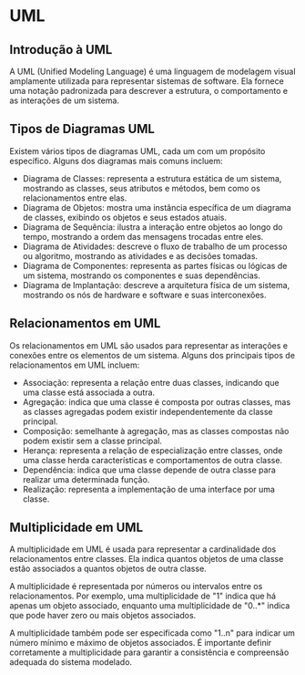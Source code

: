 # UML
## Introdução à UML
A UML (Unified Modeling Language) é uma linguagem de modelagem visual amplamente utilizada para representar sistemas de software. Ela fornece uma notação padronizada para descrever a estrutura, o comportamento e as interações de um sistema.

## Tipos de Diagramas UML
Existem vários tipos de diagramas UML, cada um com um propósito específico. Alguns dos diagramas mais comuns incluem:

- Diagrama de Classes: representa a estrutura estática de um sistema, mostrando as classes, seus atributos e métodos, bem como os relacionamentos entre elas.
- Diagrama de Objetos: mostra uma instância específica de um diagrama de classes, exibindo os objetos e seus estados atuais.
- Diagrama de Sequência: ilustra a interação entre objetos ao longo do tempo, mostrando a ordem das mensagens trocadas entre eles.
- Diagrama de Atividades: descreve o fluxo de trabalho de um processo ou algoritmo, mostrando as atividades e as decisões tomadas.
- Diagrama de Componentes: representa as partes físicas ou lógicas de um sistema, mostrando os componentes e suas dependências.
- Diagrama de Implantação: descreve a arquitetura física de um sistema, mostrando os nós de hardware e software e suas interconexões.

## Relacionamentos em UML
Os relacionamentos em UML são usados para representar as interações e conexões entre os elementos de um sistema. Alguns dos principais tipos de relacionamentos em UML incluem:

- Associação: representa a relação entre duas classes, indicando que uma classe está associada a outra.
- Agregação: indica que uma classe é composta por outras classes, mas as classes agregadas podem existir independentemente da classe principal.
- Composição: semelhante à agregação, mas as classes compostas não podem existir sem a classe principal.
- Herança: representa a relação de especialização entre classes, onde uma classe herda características e comportamentos de outra classe.
- Dependência: indica que uma classe depende de outra classe para realizar uma determinada função.
- Realização: representa a implementação de uma interface por uma classe.

## Multiplicidade em UML
A multiplicidade em UML é usada para representar a cardinalidade dos relacionamentos entre classes. Ela indica quantos objetos de uma classe estão associados a quantos objetos de outra classe.

A multiplicidade é representada por números ou intervalos entre os relacionamentos. Por exemplo, uma multiplicidade de "1" indica que há apenas um objeto associado, enquanto uma multiplicidade de "0..*" indica que pode haver zero ou mais objetos associados. 

A multiplicidade também pode ser especificada como "1..n" para indicar um número mínimo e máximo de objetos associados. É importante definir corretamente a multiplicidade para garantir a consistência e compreensão adequada do sistema modelado.
